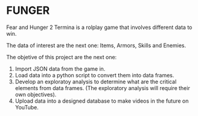 # FUNGER

Fear and Hunger 2 Termina is a rolplay game that involves different data to win.

The data of interest are the next one: Items, Armors, Skills and Enemies.

The objetive of this project are the next one:
1. Import JSON data from the game in.
2. Load data into a python script to convert them into data frames.
3. Develop an exploratoy analysis to determine what are the critical elements from data frames. (The exploratory analysis will require their own objectives).
4. Upload data into a designed database to make videos in the future on YouTube.
